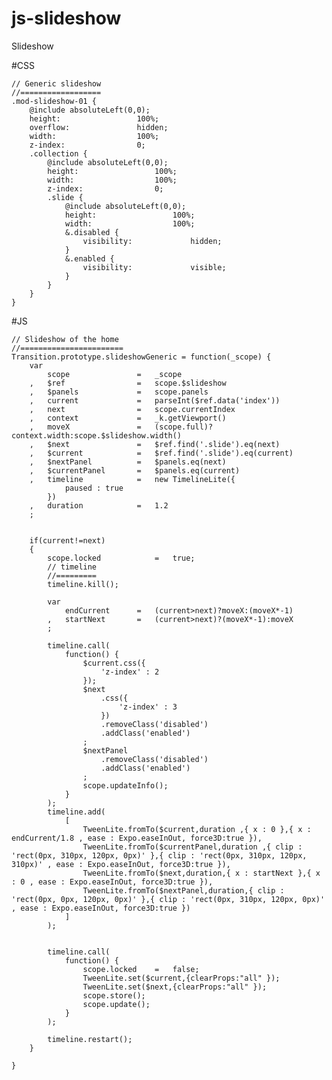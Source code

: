 # js-slideshow
Slideshow

#CSS

    // Generic slideshow
    //==================
    .mod-slideshow-01 {
        @include absoluteLeft(0,0);
        height:                 100%;
        overflow:               hidden;
        width:                  100%;
        z-index:                0;
        .collection {
            @include absoluteLeft(0,0);
            height:                 100%;
            width:                  100%;
            z-index:                0;
            .slide {
                @include absoluteLeft(0,0);
                height:                 100%;
                width:                  100%;
                &.disabled {
                    visibility:             hidden;
                }
                &.enabled {
                    visibility:             visible;
                }
            }
        }
    }

#JS

    // Slideshow of the home
    //=======================
    Transition.prototype.slideshowGeneric = function(_scope) {
        var
            scope               =   _scope
        ,   $ref                =   scope.$slideshow
        ,   $panels             =   scope.panels
        ,   current             =   parseInt($ref.data('index'))
        ,   next                =   scope.currentIndex
        ,   context             =   _k.getViewport()
        ,   moveX               =   (scope.full)?context.width:scope.$slideshow.width()
        ,   $next               =   $ref.find('.slide').eq(next)
        ,   $current            =   $ref.find('.slide').eq(current)
        ,   $nextPanel          =   $panels.eq(next)
        ,   $currentPanel       =   $panels.eq(current)
        ,   timeline            =   new TimelineLite({
                paused : true
            })
        ,   duration            =   1.2
        ;


        if(current!=next)
        {
            scope.locked            =   true;
            // timeline
            //=========
            timeline.kill();

            var
                endCurrent      =   (current>next)?moveX:(moveX*-1)
            ,   startNext       =   (current>next)?(moveX*-1):moveX
            ;

            timeline.call(
                function() {
                    $current.css({
                        'z-index' : 2
                    });
                    $next
                        .css({
                            'z-index' : 3
                        })
                        .removeClass('disabled')
                        .addClass('enabled')
                    ;
                    $nextPanel
                        .removeClass('disabled')
                        .addClass('enabled')
                    ;
                    scope.updateInfo();
                }
            );
            timeline.add(
                [
                    TweenLite.fromTo($current,duration ,{ x : 0 },{ x : endCurrent/1.8 , ease : Expo.easeInOut, force3D:true }),
                    TweenLite.fromTo($currentPanel,duration ,{ clip : 'rect(0px, 310px, 120px, 0px)' },{ clip : 'rect(0px, 310px, 120px, 310px)' , ease : Expo.easeInOut, force3D:true }),
                    TweenLite.fromTo($next,duration,{ x : startNext },{ x : 0 , ease : Expo.easeInOut, force3D:true }),
                    TweenLite.fromTo($nextPanel,duration,{ clip : 'rect(0px, 0px, 120px, 0px)' },{ clip : 'rect(0px, 310px, 120px, 0px)' , ease : Expo.easeInOut, force3D:true })
                ]
            );


            timeline.call(
                function() {
                    scope.locked    =   false;
                    TweenLite.set($current,{clearProps:"all" });
                    TweenLite.set($next,{clearProps:"all" });
                    scope.store();
                    scope.update();
                }
            );

            timeline.restart();
        }

    }